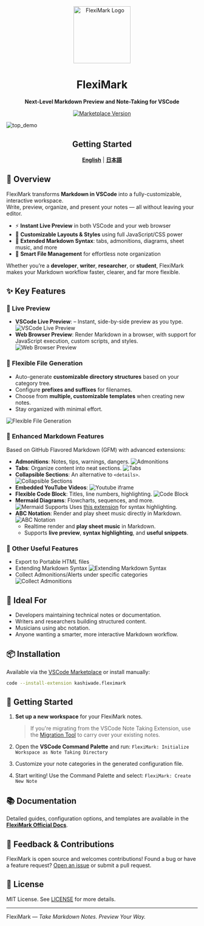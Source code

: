 <div align="center">
  <img src="assets/logo.webp" alt="FlexiMark Logo" height="150"/>
  <h1>FlexiMark</h1>
  <p><strong>Next-Level Markdown Preview and Note-Taking for VSCode</strong></p>

  <p>
    <a href="https://marketplace.visualstudio.com/items?itemName=kashiwade.fleximark">
      <img src="https://img.shields.io/visual-studio-marketplace/v/kashiwade.fleximark?color=brightgreen&label=VS%20Code%20Marketplace&style=for-the-badge" alt="Marketplace Version" />
    </a>
  </p>
</div>

![top_demo](assets/demo_main.avif)

<h2 align="center">Getting Started</h2>

<p align="center">
  <a href="https://fleximark.kashiwade.works/docs/documents/tutorial"><strong>English</strong></a> | <a href="https://fleximark.kashiwade.works/ja/docs/documents/tutorial"><strong>日本語</strong></a>
</p>

## 🚀 Overview

FlexiMark transforms **Markdown in VSCode** into a fully-customizable, interactive workspace.  
Write, preview, organize, and present your notes — all without leaving your editor.

- ⚡ **Instant Live Preview** in both VSCode and your web browser  
- 🎨 **Customizable Layouts & Styles** using full JavaScript/CSS power  
- 🧩 **Extended Markdown Syntax**: tabs, admonitions, diagrams, sheet music, and more  
- 📂 **Smart File Management** for effortless note organization  

Whether you’re a **developer**, **writer**, **researcher**, or **student**, FlexiMark makes your Markdown workflow faster, clearer, and far more flexible.

## ✨ Key Features

### 🔁 **Live Preview**

- **VSCode Live Preview**: – Instant, side-by-side preview as you type.
  ![VSCode Live Preview](assets/demo_vscode_preview.avif)
- **Web Browser Preview**: Render Markdown in a browser, with support for JavaScript execution, custom scripts, and styles.  
  ![Web Browser Preview](assets/demo_browser_preview.avif)

### 🧩 **Flexible File Generation**

- Auto-generate **customizable directory structures** based on your category tree.
- Configure **prefixes and suffixes** for filenames.
- Choose from **multiple, customizable templates** when creating new notes.
- Stay organized with minimal effort.

![Flexible File Generation](assets/demo_create_note.avif)

### 🧪 **Enhanced Markdown Features**

Based on GitHub Flavored Markdown (GFM) with advanced extensions:

- **Admonitions**: Notes, tips, warnings, dangers.
  ![Admonitions](assets/demo_admonitions.avif)
- **Tabs**: Organize content into neat sections.
  ![Tabs](assets/demo_tab.webp)
- **Collapsible Sections**: An alternative to `<details>`.
  ![Collapsible Sections](assets/demo_details.webp)
- **Embedded YouTube Videos**:
  ![Youtube iframe](assets/demo_youtube_iframe.webp)
- **Flexible Code Block**: Titles, line numbers, highlighting.
  ![Code Block](assets/demo_code_block.webp)
- **Mermaid Diagrams**: Flowcharts, sequences, and more.
  ![Mermaid Supports](assets/demo_mermaid.webp)
  Uses [this extension](https://marketplace.visualstudio.com/items?itemName=bpruitt-goddard.mermaid-markdown-syntax-highlighting) for syntax highlighting.
- **ABC Notation**: Render and play sheet music directly in Markdown.
  ![ABC Notation](assets/demo_abc.webp)
  - Realtime render and **play sheet music** in Markdown.
  - Supports **live preview**, **syntax highlighting**, and **useful snippets**.

### 🔧 **Other Useful Features**

- Export to Portable HTML files
- Extending Markdown Syntax
  ![Extending Markdown Syntax](assets/demo_extending_syntax.webp)
- Collect Admonitions/Alerts under specific categories
  ![Collect Admonitions](assets/demo_collect_admonitions.avif)

## 🧰 Ideal For

- Developers maintaining technical notes or documentation.
- Writers and researchers building structured content.
- Musicians using abc notation.
- Anyone wanting a smarter, more interactive Markdown workflow.

## 📦 Installation

Available via the [VSCode Marketplace](https://marketplace.visualstudio.com/items?itemName=Kashiwade.fleximark) or install manually:

```bash
code --install-extension kashiwade.fleximark
```

## 🚀 Getting Started

1. **Set up a new workspace** for your FlexiMark notes.

   > If you're migrating from the VSCode Note Taking Extension, use the [Migration Tool](https://github.com/Kashiwade-music/fleximark-migration-tool) to carry over your existing notes.

2. Open the **VSCode Command Palette** and run:
   `FlexiMark: Initialize Workspace as Note Taking Directory`

3. Customize your note categories in the generated configuration file.

4. Start writing! Use the Command Palette and select:
   `FlexiMark: Create New Note`

## 📚 Documentation

Detailed guides, configuration options, and templates are available in the [**FlexiMark Official Docs**](https://fleximark.kashiwade.works).

## 💬 Feedback & Contributions

FlexiMark is open source and welcomes contributions!
Found a bug or have a feature request? [Open an issue](#) or submit a pull request.

## 📄 License

MIT License. See [LICENSE](./LICENSE) for more details.

---

FlexiMark — _Take Markdown Notes. Preview Your Way._
